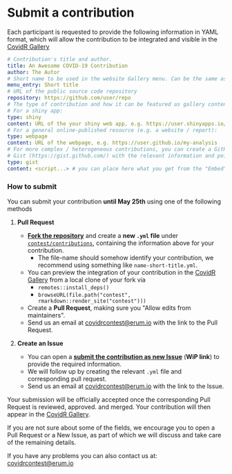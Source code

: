 # Submit a contribution

Each participant is requested to provide the following information in YAML format, which will allow the contribution to be integrated and visible in the [CovidR Gallery](https://milano-r.github.io/erum2020-covidr-contest)

``` yaml
# Contribution's title and author.
title: An Awesome COVID-19 Contribution
author: The Autor
# Short name to be used in the website Gallery menu. Can be the same as title.
menu_entry: Short title
# URL of the public source code repository
repository: https://github.com/user/repo
# The type of contribution and how it can be featured as gallery content. Pick one type.
# For a shiny app:
type: shiny
content: URL of the your shiny web app, e.g. https://user.shinyapps.io/my-app
# For a general online-published resource (e.g. a website / report):
type: webpage
content: URL of the webpage, e.g. https://user.github.io/my-analysis
# For more complex / heterogeneous contributions, you can create a GitHub
# Gist (https://gist.github.com/) with the relevant information and pointers
type: gist
content: <script...> # you can place here what you get from the "Embed" button
```

### How to submit

You can submit your contribution **until May 25th** using one of the following methods

1. **Pull Request**
    - [**Fork the repository**](https://github.com/Milano-R/erum2020-covidr-contest/fork) and create a **new `.yml` file** under [`contest/contributions`](https://github.com/Milano-R/erum2020-covidr-contest/tree/master/contest/contributions), containing the information above for your contribution.
      - The file-name should somehow identify your contribution, we recommend using something like `name-short-title.yml`.
    - You can preview the integration of your contribution in the [CovidR Gallery](https://milano-r.github.io/erum2020-covidr-contest) from a local clone of your fork via
      - `remotes::install_deps()`
      - `browseURL(file.path("contest", rmarkdown::render_site("contest")))`
    - Create a **Pull Request**, making sure you "Allow edits from maintainers".
    - Send us an email at [covidrcontest@erum.io](mailto:covidrcontest@erum.io) with the link to the Pull Request.

2. **Create an Issue**
    - You can open a [**submit the contribution as new Issue**](https://github.com/riccardoporreca/test-github-community/issues/new/choose) (**WiP link**) to provide the required information.
    - We will follow up by creating the relevant `.yml` file and corresponding pull request.
    - Send us an email at [covidrcontest@erum.io](mailto:covidrcontest@erum.io) with the link to the Issue.

Your submission will be officially accepted once the corresponding Pull Request is reviewed, approved. and merged. Your contribution will then appear in the [CovidR Gallery](https://milano-r.github.io/erum2020-covidr-contest).

If you are not sure about some of the fields, we encourage you to open a Pull Request or a New Issue, as part of which we will discuss and take care of the remaining details.

If you have any problems you can also contact us at: [covidrcontest@erum.io](mailto:covidrcontest@erum.io)

